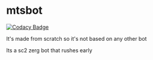 # mtsbot
[![Codacy Badge](https://api.codacy.com/project/badge/Grade/fbc1d50f26c24238ad2b269b1299ef5b)](https://www.codacy.com/manual/Matuiss2/mtsbot?utm_source=github.com&amp;utm_medium=referral&amp;utm_content=Matuiss2/mtsbot&amp;utm_campaign=Badge_Grade)

It's made from scratch so it's not based on any other bot

Its a sc2 zerg bot that rushes early
